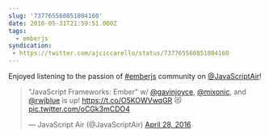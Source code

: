 ```yaml
---
slug: '737765560851804160'
date: 2016-05-31T21:59:51.000Z
tags:
  - emberjs
syndication:
 - https://twitter.com/ajciccarello/status/737765560851804160
---
```


Enjoyed listening to the passion of [#emberjs](/posts/tags/emberjs) community on [@JavaScriptAir](https://twitter.com/JavaScriptAir)! <blockquote class="twitter-tweet"><p lang="en" dir="ltr">&quot;JavaScript Frameworks: Ember&quot; w/ <a href="https://twitter.com/gavinjoyce?ref_src=twsrc%5Etfw">@gavinjoyce</a>, <a href="https://twitter.com/mixonic?ref_src=twsrc%5Etfw">@mixonic</a>, and <a href="https://twitter.com/rwjblue?ref_src=twsrc%5Etfw">@rwjblue</a> is up! <a href="https://t.co/O5KOWVwqGR">https://t.co/O5KOWVwqGR</a> 😻 <a href="https://t.co/oCGk3mCDO4">pic.twitter.com/oCGk3mCDO4</a></p>&mdash; JavaScript Air (@JavaScriptAir) <a href="https://twitter.com/JavaScriptAir/status/725696299866017792?ref_src=twsrc%5Etfw">April 28, 2016</a></blockquote>


<script async src="https://platform.twitter.com/widgets.js" charset="utf-8"></script>
